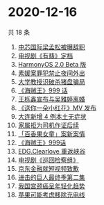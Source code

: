 # 2020-12-16

共 18 条

<!-- BEGIN -->
<!-- 最后更新时间 Wed Dec 16 2020 23:04:30 GMT+0800 (CST) -->

1. [中芯国际梁孟松被曝辞职](https://www.zhihu.com/search?q=梁孟松)
2. [电视剧《有翡》定档](https://www.zhihu.com/search?q=有翡)
3. [HarmonyOS 2.0 Beta 版](https://www.zhihu.com/search?q=鸿蒙os2.0)
4. [素媛案罪犯禁止夜间外出](https://www.zhihu.com/search?q=素媛案)
5. [大学教授识破杀猪盘骗局](https://www.zhihu.com/search?q=杀猪盘)
6. [《海贼王》999 话](https://www.zhihu.com/search?q=海贼王)
7. [王栎鑫宣布与吴雅婷离婚](https://www.zhihu.com/search?q=王栎鑫吴雅婷)
8. [《送你一朵小红花》MV 发布](https://www.zhihu.com/search?q=送你一朵小红花)
9. [大连新增 4 例本土无症状](https://www.zhihu.com/search?q=大连疫情)
10. [家属拒为司机作证后续](https://www.zhihu.com/search?q=救婴儿闯红灯)
11. [「百香果女童」案新案情](https://www.zhihu.com/search?q=百香果女孩)
12. [《海贼王》999话](https://www.zhihu.com/search?q=海贼王)
13. [EDG.Clearlove 重返峡谷](https://www.zhihu.com/search?q=厂长复出)
14. [电视剧《巡回检察组》](https://www.zhihu.com/search?q=巡回检察组)
15. [京东金融就短视频致歉](https://www.zhihu.com/search?q=京东金融)
16. [进击的巨人最终季第二集](https://www.zhihu.com/search?q=进击的巨人第四季)
17. [我国宫颈癌呈年轻化趋势](https://www.zhihu.com/search?q=宫颈癌)
18. [苹果可能考虑移除充电线](https://www.zhihu.com/search?q=苹果充电线)

<!-- END -->
